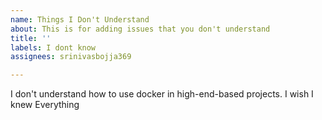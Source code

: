 ```yaml
---
name: Things I Don't Understand
about: This is for adding issues that you don't understand
title: ''
labels: I dont know
assignees: srinivasbojja369

---
```


I don't understand how to use docker in high-end-based projects.
I wish I knew Everything